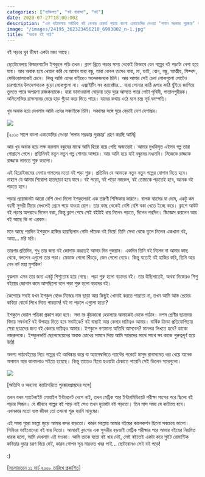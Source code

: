 ```yaml
---
categories: ["ব্যক্তিগত", "বই বারান্দা", "বই"]
date: 2020-07-27T18:00:00Z
description: "এক বইমেলায় সর্বাধিক বই কেনার রেকর্ড গড়ায় বাংলা একাডেমির দেওয়া ‘পলান সরকার পুরষ্কার’ হাতে"
image: "/images/24195_362323456210_6993802_n-1.jpg"
title: "অবাক বই পাঠ"
---
```



বই পড়ার খুব ভীষণ একটা মজা আছে।

ছোটোবেলায় কিন্ডারগার্টেন ইশকুলে পড়ি তখন। ক্লাশ থ্রিতে পড়ার সময় থেকেই কিভাবে যেন গল্পের বই পড়াটা নেশা হয়ে যায়। আর অবাক হয়ে খেয়াল করি যে আমার যারা বন্ধু, তারা কেবল তাদের বাবা, মা, ভাই, বোন, বন্ধু, আত্মীয়, শিক্খস, ফেরিওয়ালাকেই চেনে। কিন্তু আমি এদের বাইরেও অনেকজনকে চিনি। আর আমার সেই চেনা লোকগুলো মোটেও চারপাশের উপদেশদায়ক বুড়ো লোকগুলো না। এক্সাইটিং সব ক্যারেক্টার... যারা সোনার কাঠি রূপার কাঠি ছুঁইয়ে জাগিয়ে ‍তুলতে পারে অপরূপা রাজকন্যাকে। যারা ডানাওয়ালা ঘোড়ায় চড়ে ঘুরে আসতে পারে গোটা পৃথিবী, পাতালপুরীরক। অমিতশক্তির রাক্ষসদের মেরে হাড় গুঁড়ো করে দিতে পারে। যাদের কথায় ওঠে বসে চন্দ্র সূর্য বনস্পতি।

খুব অবাক হয়ে দেখলাম আমি এদের সব্বাইকে চিনি। সকলের সঙ্গে ঘুরে বেড়াই দেশ দেশান্তর।

![](/images/24195_363530566210_3530284_n.jpg)

\[২০১০ সালে বাংলা একাডেমির দেওয়া ‘পলান সরকার পুরষ্কার’ গ্রহণ করছি আমি\]

আর খুব অবাক হয়ে লক্ষ করলাম বন্ধুদের মাঝে আমি হিরো হয়ে গেছি অজান্তেই। আমার মুখনিসৃত এইসব গল্প তারা গোগ্রাসে গেলে। প্রতিদিনই নতুন নতুন গল্প শোনার আব্দার। আর আমি হয়ে যাই বন্ধুদের মধ্যমনি। নিজেকে রাজ্জাক রাজ্জাক লাগতে শুরু করলো।

এই হিরোইজমের নেশায় পাগলের মতো বই পড়া শুরু। প্রতিদিন  যে আমাকে নতুন নতুন গল্পের যোগান দিতে হবে। নাহলে যে আমার শিরোপা হাতছাড়া হয়ে যাবে। বই পড়ো, বই পড়ো নজরুল, বই তোমাকে পড়তেই হবে, অনেক বই পড়তে হবে।

পড়ার প্রয়োজনটা আরো বেশি দেখা দিলো ইশকুলেরই এক তরুণী শিক্ষিকার কারনে। বালক বয়সের যা দোষ, একটু কম বয়সী সুন্দরী টিচার দেখলেই প্রেমে পড়ে যাওয়া রোগ। তার কাছ থেকেই বেশি বেশি বকা খেতে ইচ্ছে করে। ক্লাশে আউট বই পড়ার অপরাধে দিলেন বকা, কিন্তু ক্লাশ শেষে সেই বইটাই ধার নিলেন পড়তে, দিলেন পরদিন। জিজ্ঞেস করলেন আর বই আছে কি না এরকম।

মনে আছে পরদিন ইশকুলে হাজির হয়েছিলাম গোটা পাঁচেক বই নিয়ে! তিনি সেথা থেকে তুলে নিলেন একখানা বই, আহা... মরি মরি।

তারপর প্রতিদিন, শুধু তার জন্য বই জোগাড় করতেই আমার দিন ‍গুজরান। একদিন তিনি বই নিলেন না আমার কাছ থেকে, বললেন এগুলো তার পড়া। মেজাজ গেলো খিঁচড়ে, জেদ গেলো বেড়ে। কিন্তু যতোই বই হাজির করি, তিনি আর নেন না! মহা মুশকিল!

বুঝলাম এসব তার জন্য একটু শিশুতোষ হয়ে গেছে। পড়া শুরু হলো বড়দের বই। তার উছিলাতেই, অথবা নিজেরও শিশু বইয়ের জোগান কমে আসছিলো বলে পড়া শুরু হলো বড়দের বই।

কৈশোরে সবাই যখন ইশকুল বেঞ্চে নিজের নাম ছাড়া আর কিছুই খোদাই করতে পারতো না, তখন আমি আস্ত প্রেমের কবিতা বোর্ডে লিখে দিতে পারতাম! বই না পড়লে এগুলো হতো?

ইশকুলে দেয়াল পত্রিকা প্রকাশ করা হবে। সদা ভ্রু কুঁচকানো হেডস্যার আমাকেই ডেকে পাঠান। দশম শ্রেণীর ছাত্রদের বিদায় সম্বর্ধনা? বই উপহার দিতে হবে সবাইকে? বই বাছাই আর কেনার দায়িত্বও আমার। বার্ষিক ক্রিড়া প্রতিযোগিতায় সেরা ছাত্রদের জন্য বই কেনার দায়িত্বও আমার। ইশকুলে গণ্যমান্য অতিথি আসবেন? মানপত্র লিখতে হবে? ডাকো নজরুলকে। ইশকুলভর্তি ছেলেমেয়েদের অবাক চোখের সামনে দিয়ে আমি স্যারদের সাথে সাথে সব কাজে গুরুত্বপূর্ণ হয়ে উঠি!

অবশ্য পাঠ্যবইয়ের নিচে গল্পের বই আবিষ্কার করে বা অ্যাসেম্বলিতে প্যান্টের পকেটে মাসুদ রানাসমেত ধরা খেয়ে অনেক অপমান আর কানমলাও সইতে হয়েছে। কিন্তু তাতেও হিরো হওয়াটা ঠেকাতে পারেনি সেই ভিলেন স্যারগুলো।

![](/images/24195_363530656210_2670451_n.jpg)

\[অতিথি ও অন্যান্য ক্যাটাগরিতে পুরষ্কারপ্রাপ্তদের সঙ্গে\]

তখন যখন স্যাটেলাইট মোবাইল ইন্টারনেট দেশে নাই, তখন মেট্রিক আর ইন্টারমিডিয়েট পরীক্ষা পাসের পরে ছিলো বই পড়ার সিজন। যে জীবনে গল্পের বই পড়ে নাই সেও তখন দুচারটা বই পড়তো। তিন মাস সময় যে কাটাতে হবে। এখনকার মতো ব্যস্ত জীবন তো তখনো শুরু হয়নি মানুষের।

এই সময় পুরো মহল্লা জুড়ে আমার কদর বাড়তো। কারন মহল্লায় আমার বইয়ের কালেকশন ছিলো সবচেয়ে ভালো। সিনিয়র ভাইবোনেরা বই ধার নিতো। আমারই ক্লাশের এক সুন্দরীর বড়ভাই মেট্রিক পরীক্ষার পরে আমার বইয়ের নিয়মিত ধারক হলো, আমি দেখলাম এই মওকা। আমি তাকে যতো বই ধার দেই, সেই বইতেই একটা করে সুইট রোমান্টিক কবিতার দুচার চরণ দিয়ে দেই, কারন গোপন সূত্র মারফত খবর পাই... ছোটবোনও সেই বই পড়ে!

:)

\[[সচলায়তনে ১১ মার্চ ২০০৮ তারিখে প্রকাশিত](http://www.sachalayatan.com/nazrul_islam/13160)\]
